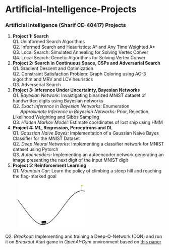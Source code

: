 # Artificial-Intelligence-Projects
### Artificial Intelligence (Sharif CE-40417) Projects  
1. **Project 1: Search**  
  Q1. Uninformed Search Algorithms  
  Q2. Informed Search and Heauristics: A* and Any Time Weighted A*  
  Q3. Local Search: Simulated Annealing for Solving Vertex Conver  
  Q4. Local Search: Genetic Algorithms for Solving Vertex Conver  
2. **Project 2: Search in Continuous Space, CSPs and Adversarial Search**  
  Q1. Gradient Descent and Optimization  
  Q2. Constraint Satisfaction Problem: Graph Coloring using AC-3 algorithm and MRV and LCV heuristics  
  Q3. Adverserial Search  
3. **Project 3: Inference Under Uncertainty, Bayesian Networks**  
  Q1. *Bayesian Network:* Invastigating binarized MNIST dataset of handwritten digits using Bayesian networks  
  Q2. *Exact Inference in Bayesian Networks:* Enumeration  
  &nbsp; &nbsp; &nbsp; *Approximate Inference in Bayesian Networks:* Prior, Rejection, Likelihood Weighting and Gibbs Sampling  
  Q3. *Hidden Markov Model:* Estimate coordinates of lost ship using HMM  
4. **Project 4: ML, Regression, Perceptrons and DL**  
  Q1. *Gaussian Naive Bayes:* Implementation of a Gaussian Naive Bayes Classifier for the MNIST Dataset  
  Q2. *Deep Neural Networks:* Implementing a classifier network for MNIST dataset using Pytorch  
  Q3. *Autoencoders:* Implementing an autoencoder network generating an image presenting the next digit of the input MNIST digit  
5. **Project 5: Reinforcement Learning**  
  Q1. *Mountain Car:* Learn the policy of climbing a steep hill and reaching the flag-marked goal  
  
  <figure>
  <img src="https://github.com/a80-abbasi/Artificial-Intelligence-Projects/blob/306df18cc39587df915386bc387051735f9c1ce7/Project%205/Q1/final_performance.gif" alt="Gif of performance of agent in the game" style="width:50%">
  </figure>  
  
  Q2. *Breakout:* Implementing and training a Deep-Q-Network (DQN) and run it on *Breakout* Atari game in _OpenAI-Gym_ environment based on [this paper](https://arxiv.org/pdf/1312.5602.pdf)
